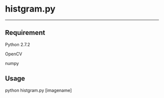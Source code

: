 # histgram.py
---
## Requirement 
Python 2.7.2 

OpenCV

numpy

## Usage
python histgram.py [imagename]
